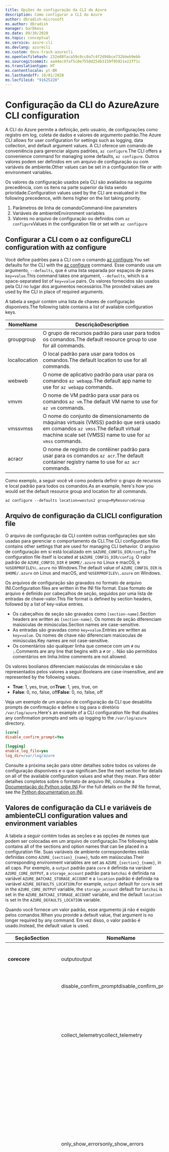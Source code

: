 ```yaml
---
title: Opções de configuração da CLI do Azure
description: Como configurar a CLI do Azure
author: dbradish-microsoft
ms.author: dbradish
manager: barbkess
ms.date: 09/30/2020
ms.topic: conceptual
ms.service: azure-cli
ms.devlang: azurecli
ms.custom: devx-track-azurecli
ms.openlocfilehash: 232e08faca59c0cc0a7c4f2d94bce732bbeb9ebb
ms.sourcegitcommit: aa44ec97af5c0e7558d254b3159f95921e22ff1c
ms.translationtype: HT
ms.contentlocale: pt-BR
ms.lasthandoff: 10/01/2020
ms.locfileid: "91625220"
---
```

# <a name="azure-cli-configuration"></a><span data-ttu-id="cb43d-103">Configuração da CLI do Azure</span><span class="sxs-lookup"><span data-stu-id="cb43d-103">Azure CLI configuration</span></span>

<span data-ttu-id="cb43d-104">A CLI do Azure permite a definição, pelo usuário, de configurações como registro em log, coleta de dados e valores de argumento padrão.</span><span class="sxs-lookup"><span data-stu-id="cb43d-104">The Azure CLI allows for user configuration for settings such as logging, data collection, and default argument values.</span></span>
<span data-ttu-id="cb43d-105">A CLI oferece um comando de conveniência para gerenciar alguns padrões, `az configure`.</span><span class="sxs-lookup"><span data-stu-id="cb43d-105">The CLI offers a convenience command for managing some defaults, `az configure`.</span></span> <span data-ttu-id="cb43d-106">Outros valores podem ser definidos em um arquivo de configuração ou com variáveis de ambiente.</span><span class="sxs-lookup"><span data-stu-id="cb43d-106">Other values can be set in a configuration file or with environment variables.</span></span>

<span data-ttu-id="cb43d-107">Os valores da configuração usados pela CLI são avaliados na seguinte precedência, com os itens na parte superior da lista sendo prioridade.</span><span class="sxs-lookup"><span data-stu-id="cb43d-107">Configuration values used by the CLI are evaluated in the following precedence, with items higher on the list taking priority.</span></span>

1. <span data-ttu-id="cb43d-108">Parâmetros de linha de comando</span><span class="sxs-lookup"><span data-stu-id="cb43d-108">Command-line parameters</span></span>
2. <span data-ttu-id="cb43d-109">Variáveis de ambiente</span><span class="sxs-lookup"><span data-stu-id="cb43d-109">Environment variables</span></span>
3. <span data-ttu-id="cb43d-110">Valores no arquivo de configuração ou definidos com `az configure`</span><span class="sxs-lookup"><span data-stu-id="cb43d-110">Values in the configuration file or set with `az configure`</span></span>

## <a name="cli-configuration-with-az-configure"></a><span data-ttu-id="cb43d-111">Configurar a CLI com o az configure</span><span class="sxs-lookup"><span data-stu-id="cb43d-111">CLI configuration with az configure</span></span>

<span data-ttu-id="cb43d-112">Você define padrões para a CLI com o comando [az configure](/cli/azure/reference-index#az-configure).</span><span class="sxs-lookup"><span data-stu-id="cb43d-112">You set defaults for the CLI with the [az configure](/cli/azure/reference-index#az-configure) command.</span></span>
<span data-ttu-id="cb43d-113">Esse comando usa um argumento, `--defaults`, que é uma lista separada por espaços de pares `key=value`.</span><span class="sxs-lookup"><span data-stu-id="cb43d-113">This command takes one argument, `--defaults`, which is a space-separated list of `key=value` pairs.</span></span> <span data-ttu-id="cb43d-114">Os valores fornecidos são usados pela CLI no lugar dos argumentos necessários.</span><span class="sxs-lookup"><span data-stu-id="cb43d-114">The provided values are used by the CLI in place of required arguments.</span></span>

<span data-ttu-id="cb43d-115">A tabela a seguir contém uma lista de chaves de configuração disponíveis.</span><span class="sxs-lookup"><span data-stu-id="cb43d-115">The following table contains a list of available configuration keys.</span></span>

| <span data-ttu-id="cb43d-116">Nome</span><span class="sxs-lookup"><span data-stu-id="cb43d-116">Name</span></span> | <span data-ttu-id="cb43d-117">Descrição</span><span class="sxs-lookup"><span data-stu-id="cb43d-117">Description</span></span> |
|------|-------------|
| <span data-ttu-id="cb43d-118">group</span><span class="sxs-lookup"><span data-stu-id="cb43d-118">group</span></span> | <span data-ttu-id="cb43d-119">O grupo de recursos padrão para usar para todos os comandos.</span><span class="sxs-lookup"><span data-stu-id="cb43d-119">The default resource group to use for all commands.</span></span> |
| <span data-ttu-id="cb43d-120">local</span><span class="sxs-lookup"><span data-stu-id="cb43d-120">location</span></span> | <span data-ttu-id="cb43d-121">O local padrão para usar para todos os comandos.</span><span class="sxs-lookup"><span data-stu-id="cb43d-121">The default location to use for all commands.</span></span> |
| <span data-ttu-id="cb43d-122">web</span><span class="sxs-lookup"><span data-stu-id="cb43d-122">web</span></span> | <span data-ttu-id="cb43d-123">O nome de aplicativo padrão para usar para os comandos `az webapp`.</span><span class="sxs-lookup"><span data-stu-id="cb43d-123">The default app name to use for `az webapp` commands.</span></span> |
| <span data-ttu-id="cb43d-124">vm</span><span class="sxs-lookup"><span data-stu-id="cb43d-124">vm</span></span> | <span data-ttu-id="cb43d-125">O nome de VM padrão para usar para os comandos `az vm`.</span><span class="sxs-lookup"><span data-stu-id="cb43d-125">The default VM name to use for `az vm` commands.</span></span> |
| <span data-ttu-id="cb43d-126">vmss</span><span class="sxs-lookup"><span data-stu-id="cb43d-126">vmss</span></span> | <span data-ttu-id="cb43d-127">O nome do conjunto de dimensionamento de máquinas virtuais (VMSS) padrão que será usado em comandos `az vmss`.</span><span class="sxs-lookup"><span data-stu-id="cb43d-127">The default virtual machine scale set (VMSS) name to use for  `az vmss` commands.</span></span> |
| <span data-ttu-id="cb43d-128">acr</span><span class="sxs-lookup"><span data-stu-id="cb43d-128">acr</span></span> | <span data-ttu-id="cb43d-129">O nome de registro de contêiner padrão para usar para os comandos `az acr`.</span><span class="sxs-lookup"><span data-stu-id="cb43d-129">The default container registry name to use for `az acr` commands.</span></span> |

<span data-ttu-id="cb43d-130">Como exemplo, a seguir você vê como poderia definir o grupo de recursos e local padrão para todos os comandos.</span><span class="sxs-lookup"><span data-stu-id="cb43d-130">As an example, here's how you would set the default resource group and location for all commands.</span></span>

```azurecli-interactive
az configure --defaults location=westus2 group=MyResourceGroup
```

## <a name="cli-configuration-file"></a><span data-ttu-id="cb43d-131">Arquivo de configuração da CLI</span><span class="sxs-lookup"><span data-stu-id="cb43d-131">CLI configuration file</span></span>

<span data-ttu-id="cb43d-132">O arquivo de configuração da CLI contém outras configurações que são usadas para gerenciar o comportamento da CLI.</span><span class="sxs-lookup"><span data-stu-id="cb43d-132">The CLI configuration file contains other settings that are used for managing CLI behavior.</span></span> <span data-ttu-id="cb43d-133">O arquivo de configuração em si está localizado em `$AZURE_CONFIG_DIR/config`.</span><span class="sxs-lookup"><span data-stu-id="cb43d-133">The configuration file itself is located at `$AZURE_CONFIG_DIR/config`.</span></span> <span data-ttu-id="cb43d-134">O valor padrão de `AZURE_CONFIG_DIR` é `$HOME/.azure` no Linux e macOS, e `%USERPROFILE%\.azure` no Windows.</span><span class="sxs-lookup"><span data-stu-id="cb43d-134">The default value of `AZURE_CONFIG_DIR` is `$HOME/.azure` on Linux and macOS, and `%USERPROFILE%\.azure` on Windows.</span></span>

<span data-ttu-id="cb43d-135">Os arquivos de configuração são gravados no formato de arquivo INI.</span><span class="sxs-lookup"><span data-stu-id="cb43d-135">Configuration files are written in the INI file format.</span></span> <span data-ttu-id="cb43d-136">Esse formato de arquivo é definido por cabeçalhos de seção, seguidos por uma lista de entradas de chave-valor.</span><span class="sxs-lookup"><span data-stu-id="cb43d-136">This file format is defined by section headers, followed by a list of key-value entries.</span></span>

* <span data-ttu-id="cb43d-137">Os cabeçalhos de seção são gravados como `[section-name]`.</span><span class="sxs-lookup"><span data-stu-id="cb43d-137">Section headers are written as `[section-name]`.</span></span> <span data-ttu-id="cb43d-138">Os nomes de seção diferenciam maiúsculas de minúsculas.</span><span class="sxs-lookup"><span data-stu-id="cb43d-138">Section names are case-sensitive.</span></span>
* <span data-ttu-id="cb43d-139">As entradas são gravadas como `key=value`.</span><span class="sxs-lookup"><span data-stu-id="cb43d-139">Entries are written as `key=value`.</span></span> <span data-ttu-id="cb43d-140">Os nomes de chave não diferenciam maiúsculas de minúsculas.</span><span class="sxs-lookup"><span data-stu-id="cb43d-140">Key names are not case-sensitive.</span></span>
* <span data-ttu-id="cb43d-141">Os comentários são qualquer linha que comece com um `#` ou `;`.</span><span class="sxs-lookup"><span data-stu-id="cb43d-141">Comments are any line that begins with a `#` or `;`.</span></span> <span data-ttu-id="cb43d-142">Não são permitidos comentários em linha.</span><span class="sxs-lookup"><span data-stu-id="cb43d-142">Inline comments are not allowed.</span></span>

<span data-ttu-id="cb43d-143">Os valores boolianos diferenciam maiúsculas de minúsculas e são representados pelos valores a seguir.</span><span class="sxs-lookup"><span data-stu-id="cb43d-143">Booleans are case-insensitive, and are represented by the following values.</span></span>

* <span data-ttu-id="cb43d-144">__True__: 1, yes, true, on</span><span class="sxs-lookup"><span data-stu-id="cb43d-144">__True__: 1, yes, true, on</span></span>
* <span data-ttu-id="cb43d-145">__False__: 0, no, false, off</span><span class="sxs-lookup"><span data-stu-id="cb43d-145">__False__: 0, no, false, off</span></span>

<span data-ttu-id="cb43d-146">Veja um exemplo de um arquivo de configuração da CLI que desabilita prompts de confirmação e define o log para o diretório `/var/log/azure`.</span><span class="sxs-lookup"><span data-stu-id="cb43d-146">Here's an example of a CLI configuration file that disables any confirmation prompts and sets up logging to the `/var/log/azure` directory.</span></span>

```ini
[core]
disable_confirm_prompt=Yes

[logging]
enable_log_file=yes
log_dir=/var/log/azure
```

<span data-ttu-id="cb43d-147">Consulte a próxima seção para obter detalhes sobre todos os valores de configuração disponíveis e o que significam.</span><span class="sxs-lookup"><span data-stu-id="cb43d-147">See the next section for details on all of the available configuration values and what they mean.</span></span> <span data-ttu-id="cb43d-148">Para obter detalhes completos sobre o formato de arquivo INI, consulte a [Documentação do Python sobe INI](https://docs.python.org/3/library/configparser.html#supported-ini-file-structure).</span><span class="sxs-lookup"><span data-stu-id="cb43d-148">For the full details on the INI file format, see the [Python documentation on INI](https://docs.python.org/3/library/configparser.html#supported-ini-file-structure).</span></span>

## <a name="cli-configuration-values-and-environment-variables"></a><span data-ttu-id="cb43d-149">Valores de configuração da CLI e variáveis de ambiente</span><span class="sxs-lookup"><span data-stu-id="cb43d-149">CLI configuration values and environment variables</span></span>

<span data-ttu-id="cb43d-150">A tabela a seguir contém todas as seções e as opções de nomes que podem ser colocadas em um arquivo de configuração.</span><span class="sxs-lookup"><span data-stu-id="cb43d-150">The following table contains all of the sections and option names that can be placed in a configuration file.</span></span> <span data-ttu-id="cb43d-151">Suas variáveis de ambiente correspondentes estão definidas como `AZURE_{section}_{name}`, tudo em maiúsculas.</span><span class="sxs-lookup"><span data-stu-id="cb43d-151">Their corresponding environment variables are set as `AZURE_{section}_{name}`, in all caps.</span></span> <span data-ttu-id="cb43d-152">Por exemplo, a `output` padrão para `core` é definida na variável `AZURE_CORE_OUTPUT`, a `storage_account` padrão para `batchai` é definida na variável `AZURE_BATCHAI_STORAGE_ACCOUNT` e a `location` padrão é definida na variável `AZURE_DEFAULTS_LOCATION`.</span><span class="sxs-lookup"><span data-stu-id="cb43d-152">For example, `output` default for `core` is set in the `AZURE_CORE_OUTPUT` variable, the `storage_account` default for `batchai` is set in the `AZURE_BATCHAI_STORAGE_ACCOUNT` variable, and the default `location` is set in the `AZURE_DEFAULTS_LOCATION` variable.</span></span>

<span data-ttu-id="cb43d-153">Quando você fornece um valor padrão, esse argumento já não é exigido pelos comandos.</span><span class="sxs-lookup"><span data-stu-id="cb43d-153">When you provide a default value, that argument is no longer required by any command.</span></span> <span data-ttu-id="cb43d-154">Em vez disso, o valor padrão é usado.</span><span class="sxs-lookup"><span data-stu-id="cb43d-154">Instead, the default value is used.</span></span>

| <span data-ttu-id="cb43d-155">Seção</span><span class="sxs-lookup"><span data-stu-id="cb43d-155">Section</span></span> | <span data-ttu-id="cb43d-156">Nome</span><span class="sxs-lookup"><span data-stu-id="cb43d-156">Name</span></span>      | <span data-ttu-id="cb43d-157">Type</span><span class="sxs-lookup"><span data-stu-id="cb43d-157">Type</span></span> | <span data-ttu-id="cb43d-158">Descrição</span><span class="sxs-lookup"><span data-stu-id="cb43d-158">Description</span></span>|
|---------|-----------|------|------------|
| <span data-ttu-id="cb43d-159">__core__</span><span class="sxs-lookup"><span data-stu-id="cb43d-159">__core__</span></span> | <span data-ttu-id="cb43d-160">output</span><span class="sxs-lookup"><span data-stu-id="cb43d-160">output</span></span> | <span data-ttu-id="cb43d-161">string</span><span class="sxs-lookup"><span data-stu-id="cb43d-161">string</span></span> | <span data-ttu-id="cb43d-162">O formato de saída padrão.</span><span class="sxs-lookup"><span data-stu-id="cb43d-162">The default output format.</span></span> <span data-ttu-id="cb43d-163">Pode ser `json`, `jsonc`, `tsv` ou `table`.</span><span class="sxs-lookup"><span data-stu-id="cb43d-163">Can be one of `json`, `jsonc`, `tsv`, or `table`.</span></span> |
| | <span data-ttu-id="cb43d-164">disable\_confirm\_prompt</span><span class="sxs-lookup"><span data-stu-id="cb43d-164">disable\_confirm\_prompt</span></span> | <span data-ttu-id="cb43d-165">booleano</span><span class="sxs-lookup"><span data-stu-id="cb43d-165">boolean</span></span> | <span data-ttu-id="cb43d-166">Ativa e desativa prompts de confirmação.</span><span class="sxs-lookup"><span data-stu-id="cb43d-166">Turn confirmation prompts on/off.</span></span> |
| | <span data-ttu-id="cb43d-167">collect\_telemetry</span><span class="sxs-lookup"><span data-stu-id="cb43d-167">collect\_telemetry</span></span> | <span data-ttu-id="cb43d-168">booleano</span><span class="sxs-lookup"><span data-stu-id="cb43d-168">boolean</span></span> | <span data-ttu-id="cb43d-169">Permitir que a Microsoft colete dados anônimos sobre o uso da CLI.</span><span class="sxs-lookup"><span data-stu-id="cb43d-169">Allow Microsoft to collect anonymous data on the usage of the CLI.</span></span> <span data-ttu-id="cb43d-170">Para obter informações de privacidade, confira os [Termos de uso da licença MIT da CLI do Azure](https://github.com/Azure/azure-cli/blob/dev/LICENSE).</span><span class="sxs-lookup"><span data-stu-id="cb43d-170">For privacy information, see the [Azure CLI MIT license](https://github.com/Azure/azure-cli/blob/dev/LICENSE).</span></span> |
| | <span data-ttu-id="cb43d-171">only\_show\_errors</span><span class="sxs-lookup"><span data-stu-id="cb43d-171">only\_show\_errors</span></span> | <span data-ttu-id="cb43d-172">booleano</span><span class="sxs-lookup"><span data-stu-id="cb43d-172">boolean</span></span> | <span data-ttu-id="cb43d-173">Mostra apenas erros durante a invocação de comando.</span><span class="sxs-lookup"><span data-stu-id="cb43d-173">Only show errors during command invocation.</span></span> <span data-ttu-id="cb43d-174">Em outras palavras, somente erros serão gravados em `stderr`.</span><span class="sxs-lookup"><span data-stu-id="cb43d-174">In other words, only errors will be written to `stderr`.</span></span> <span data-ttu-id="cb43d-175">Ele suprime avisos dos comandos em versão prévia, preteridos e experimentais.</span><span class="sxs-lookup"><span data-stu-id="cb43d-175">It suppresses warnings from preview, deprecated and experimental commands.</span></span> <span data-ttu-id="cb43d-176">Ele também está disponível para comandos individuais com o parâmetro `--only-show-errors`.</span><span class="sxs-lookup"><span data-stu-id="cb43d-176">It is also available for individual commands with the `--only-show-errors` parameter.</span></span> |
| | <span data-ttu-id="cb43d-177">no\_color</span><span class="sxs-lookup"><span data-stu-id="cb43d-177">no\_color</span></span> | <span data-ttu-id="cb43d-178">booleano</span><span class="sxs-lookup"><span data-stu-id="cb43d-178">boolean</span></span> | <span data-ttu-id="cb43d-179">Desabilita a cor.</span><span class="sxs-lookup"><span data-stu-id="cb43d-179">Disable color.</span></span> <span data-ttu-id="cb43d-180">As mensagens originalmente coloridas serão prefixadas com `DEBUG`, `INFO`, `WARNING` e `ERROR`.</span><span class="sxs-lookup"><span data-stu-id="cb43d-180">Originally colored messages will be prefixed with `DEBUG`, `INFO`, `WARNING` and `ERROR`.</span></span> <span data-ttu-id="cb43d-181">Isso ignora o problema de uma biblioteca de terceiro em que a cor do terminal não pode ser revertida depois de um redirecionamento de `stdout`.</span><span class="sxs-lookup"><span data-stu-id="cb43d-181">This bypasses the issue of a third-party library where the terminal's color cannot revert back after a `stdout` redirection.</span></span> |
| <span data-ttu-id="cb43d-182">__logging__</span><span class="sxs-lookup"><span data-stu-id="cb43d-182">__logging__</span></span> | <span data-ttu-id="cb43d-183">enable\_log\_file</span><span class="sxs-lookup"><span data-stu-id="cb43d-183">enable\_log\_file</span></span> | <span data-ttu-id="cb43d-184">booleano</span><span class="sxs-lookup"><span data-stu-id="cb43d-184">boolean</span></span> | <span data-ttu-id="cb43d-185">Ativar e desativar o registro em log.</span><span class="sxs-lookup"><span data-stu-id="cb43d-185">Turn logging on/off.</span></span> |
| | <span data-ttu-id="cb43d-186">log\_dir</span><span class="sxs-lookup"><span data-stu-id="cb43d-186">log\_dir</span></span> | <span data-ttu-id="cb43d-187">string</span><span class="sxs-lookup"><span data-stu-id="cb43d-187">string</span></span> | <span data-ttu-id="cb43d-188">O diretório no qual gravar os logs.</span><span class="sxs-lookup"><span data-stu-id="cb43d-188">The directory to write logs to.</span></span> <span data-ttu-id="cb43d-189">Por padrão, esse valor é `${AZURE_CONFIG_DIR}/logs`.</span><span class="sxs-lookup"><span data-stu-id="cb43d-189">By default this value is `${AZURE_CONFIG_DIR}/logs`.</span></span> |
| <span data-ttu-id="cb43d-190">__defaults__</span><span class="sxs-lookup"><span data-stu-id="cb43d-190">__defaults__</span></span> | <span data-ttu-id="cb43d-191">group</span><span class="sxs-lookup"><span data-stu-id="cb43d-191">group</span></span> | <span data-ttu-id="cb43d-192">string</span><span class="sxs-lookup"><span data-stu-id="cb43d-192">string</span></span> | <span data-ttu-id="cb43d-193">O grupo de recursos padrão para usar para todos os comandos.</span><span class="sxs-lookup"><span data-stu-id="cb43d-193">The default resource group to use for all commands.</span></span> |
| | <span data-ttu-id="cb43d-194">local</span><span class="sxs-lookup"><span data-stu-id="cb43d-194">location</span></span> | <span data-ttu-id="cb43d-195">string</span><span class="sxs-lookup"><span data-stu-id="cb43d-195">string</span></span> | <span data-ttu-id="cb43d-196">O local padrão para usar para todos os comandos.</span><span class="sxs-lookup"><span data-stu-id="cb43d-196">The default location to use for all commands.</span></span> |
| | <span data-ttu-id="cb43d-197">web</span><span class="sxs-lookup"><span data-stu-id="cb43d-197">web</span></span> | <span data-ttu-id="cb43d-198">string</span><span class="sxs-lookup"><span data-stu-id="cb43d-198">string</span></span> | <span data-ttu-id="cb43d-199">O nome de aplicativo padrão para usar para os comandos `az webapp`.</span><span class="sxs-lookup"><span data-stu-id="cb43d-199">The default app name to use for `az webapp` commands.</span></span> |
| | <span data-ttu-id="cb43d-200">vm</span><span class="sxs-lookup"><span data-stu-id="cb43d-200">vm</span></span> | <span data-ttu-id="cb43d-201">string</span><span class="sxs-lookup"><span data-stu-id="cb43d-201">string</span></span> | <span data-ttu-id="cb43d-202">O nome de VM padrão para usar para os comandos `az vm`.</span><span class="sxs-lookup"><span data-stu-id="cb43d-202">The default VM name to use for `az vm` commands.</span></span> |
| | <span data-ttu-id="cb43d-203">vmss</span><span class="sxs-lookup"><span data-stu-id="cb43d-203">vmss</span></span> | <span data-ttu-id="cb43d-204">string</span><span class="sxs-lookup"><span data-stu-id="cb43d-204">string</span></span> | <span data-ttu-id="cb43d-205">O nome do VMSS (conjunto de dimensionamento de máquinas virtuais) a ser usado para comandos `az vmss`.</span><span class="sxs-lookup"><span data-stu-id="cb43d-205">The default virtual machine scale set (VMSS) name to use for `az vmss` commands.</span></span> |
| | <span data-ttu-id="cb43d-206">acr</span><span class="sxs-lookup"><span data-stu-id="cb43d-206">acr</span></span> | <span data-ttu-id="cb43d-207">string</span><span class="sxs-lookup"><span data-stu-id="cb43d-207">string</span></span> | <span data-ttu-id="cb43d-208">O nome de registro de contêiner padrão para usar para os comandos `az acr`.</span><span class="sxs-lookup"><span data-stu-id="cb43d-208">The default container registry name to use for `az acr` commands.</span></span> |
| <span data-ttu-id="cb43d-209">__storage__</span><span class="sxs-lookup"><span data-stu-id="cb43d-209">__storage__</span></span> | <span data-ttu-id="cb43d-210">connection\_string</span><span class="sxs-lookup"><span data-stu-id="cb43d-210">connection\_string</span></span> | <span data-ttu-id="cb43d-211">string</span><span class="sxs-lookup"><span data-stu-id="cb43d-211">string</span></span> | <span data-ttu-id="cb43d-212">A cadeia de conexão padrão a ser usada para comandos `az storage`.</span><span class="sxs-lookup"><span data-stu-id="cb43d-212">The default connection string to use for `az storage` commands.</span></span> |
| | <span data-ttu-id="cb43d-213">account</span><span class="sxs-lookup"><span data-stu-id="cb43d-213">account</span></span> | <span data-ttu-id="cb43d-214">string</span><span class="sxs-lookup"><span data-stu-id="cb43d-214">string</span></span> | <span data-ttu-id="cb43d-215">O nome de conta padrão a ser usado para comandos `az storage`.</span><span class="sxs-lookup"><span data-stu-id="cb43d-215">The default account name to use for `az storage` commands.</span></span> |
| | <span data-ttu-id="cb43d-216">chave</span><span class="sxs-lookup"><span data-stu-id="cb43d-216">key</span></span> | <span data-ttu-id="cb43d-217">string</span><span class="sxs-lookup"><span data-stu-id="cb43d-217">string</span></span> | <span data-ttu-id="cb43d-218">A chave de conta padrão a ser usada para comandos `az storage`.</span><span class="sxs-lookup"><span data-stu-id="cb43d-218">The default account key to use for `az storage` commands.</span></span> |
| | <span data-ttu-id="cb43d-219">sas\_token</span><span class="sxs-lookup"><span data-stu-id="cb43d-219">sas\_token</span></span> | <span data-ttu-id="cb43d-220">string</span><span class="sxs-lookup"><span data-stu-id="cb43d-220">string</span></span> | <span data-ttu-id="cb43d-221">O token SAS padrão a ser usado para comandos `az storage`.</span><span class="sxs-lookup"><span data-stu-id="cb43d-221">The default SAS token to use for `az storage` commands.</span></span> |
| <span data-ttu-id="cb43d-222">__batchai__</span><span class="sxs-lookup"><span data-stu-id="cb43d-222">__batchai__</span></span> | <span data-ttu-id="cb43d-223">storage\_account</span><span class="sxs-lookup"><span data-stu-id="cb43d-223">storage\_account</span></span> | <span data-ttu-id="cb43d-224">string</span><span class="sxs-lookup"><span data-stu-id="cb43d-224">string</span></span> | <span data-ttu-id="cb43d-225">A conta de armazenamento padrão a ser usada para comandos `az batchai`.</span><span class="sxs-lookup"><span data-stu-id="cb43d-225">The default storage account to use for `az batchai` commands.</span></span> |
| | <span data-ttu-id="cb43d-226">storage\_key</span><span class="sxs-lookup"><span data-stu-id="cb43d-226">storage\_key</span></span> | <span data-ttu-id="cb43d-227">string</span><span class="sxs-lookup"><span data-stu-id="cb43d-227">string</span></span> | <span data-ttu-id="cb43d-228">A chave de armazenamento padrão a ser usada para comandos `az batchai`.</span><span class="sxs-lookup"><span data-stu-id="cb43d-228">The default storage key to use for `az batchai` commands.</span></span> |
| <span data-ttu-id="cb43d-229">__batch__</span><span class="sxs-lookup"><span data-stu-id="cb43d-229">__batch__</span></span> | <span data-ttu-id="cb43d-230">account</span><span class="sxs-lookup"><span data-stu-id="cb43d-230">account</span></span> | <span data-ttu-id="cb43d-231">string</span><span class="sxs-lookup"><span data-stu-id="cb43d-231">string</span></span> | <span data-ttu-id="cb43d-232">O nome de conta do Lote do Azure a ser usado para comandos `az batch`.</span><span class="sxs-lookup"><span data-stu-id="cb43d-232">The default Azure Batch account name to use for `az batch` commands.</span></span> |
| | <span data-ttu-id="cb43d-233">access\_key</span><span class="sxs-lookup"><span data-stu-id="cb43d-233">access\_key</span></span> | <span data-ttu-id="cb43d-234">string</span><span class="sxs-lookup"><span data-stu-id="cb43d-234">string</span></span> | <span data-ttu-id="cb43d-235">A chave de acesso padrão a ser usada para comandos `az batch`.</span><span class="sxs-lookup"><span data-stu-id="cb43d-235">The default access key to use for `az batch` commands.</span></span> <span data-ttu-id="cb43d-236">Usado somente com autorização `aad`.</span><span class="sxs-lookup"><span data-stu-id="cb43d-236">Only used with `aad` authorization.</span></span> |
| | <span data-ttu-id="cb43d-237">endpoint</span><span class="sxs-lookup"><span data-stu-id="cb43d-237">endpoint</span></span> | <span data-ttu-id="cb43d-238">string</span><span class="sxs-lookup"><span data-stu-id="cb43d-238">string</span></span> | <span data-ttu-id="cb43d-239">O ponto de extremidade padrão ao qual se conectar para comandos `az batch`.</span><span class="sxs-lookup"><span data-stu-id="cb43d-239">The default endpoint to connect to for `az batch` commands.</span></span> |
| | <span data-ttu-id="cb43d-240">auth\_mode</span><span class="sxs-lookup"><span data-stu-id="cb43d-240">auth\_mode</span></span> | <span data-ttu-id="cb43d-241">string</span><span class="sxs-lookup"><span data-stu-id="cb43d-241">string</span></span> | <span data-ttu-id="cb43d-242">O modo de autorização a ser usado para comandos `az batch`.</span><span class="sxs-lookup"><span data-stu-id="cb43d-242">The authorization mode to use for `az batch` commands.</span></span> <span data-ttu-id="cb43d-243">Pode ser `shared_key` ou `aad`.</span><span class="sxs-lookup"><span data-stu-id="cb43d-243">Can be `shared_key` or `aad`.</span></span> |
| <span data-ttu-id="cb43d-244">__nuvem__</span><span class="sxs-lookup"><span data-stu-id="cb43d-244">__cloud__</span></span> | <span data-ttu-id="cb43d-245">name</span><span class="sxs-lookup"><span data-stu-id="cb43d-245">name</span></span> | <span data-ttu-id="cb43d-246">string</span><span class="sxs-lookup"><span data-stu-id="cb43d-246">string</span></span> | <span data-ttu-id="cb43d-247">A nuvem padrão para todos os comandos `az`.</span><span class="sxs-lookup"><span data-stu-id="cb43d-247">The default cloud for all `az` commands.</span></span>  <span data-ttu-id="cb43d-248">Os valores possíveis são `AzureCloud` (padrão), `AzureChinaCloud`, `AzureUSGovernment` e `AzureGermanCloud`.</span><span class="sxs-lookup"><span data-stu-id="cb43d-248">The possible values are  `AzureCloud` (default), `AzureChinaCloud`, `AzureUSGovernment`, `AzureGermanCloud`.</span></span> <span data-ttu-id="cb43d-249">Para alterar as nuvens é possível usar o comando `az cloud set –name`.</span><span class="sxs-lookup"><span data-stu-id="cb43d-249">To change clouds, you can use the `az cloud set –name` command.</span></span>  <span data-ttu-id="cb43d-250">Para obter um exemplo, consulte [Gerenciar Nuvens com a CLI do Azure](manage-clouds-azure-cli.md).</span><span class="sxs-lookup"><span data-stu-id="cb43d-250">For an example, see [Manage Clouds with the Azure CLI](manage-clouds-azure-cli.md).</span></span> |
| <span data-ttu-id="cb43d-251">__extension__</span><span class="sxs-lookup"><span data-stu-id="cb43d-251">__extension__</span></span> | <span data-ttu-id="cb43d-252">use_dynamic_install</span><span class="sxs-lookup"><span data-stu-id="cb43d-252">use_dynamic_install</span></span> | <span data-ttu-id="cb43d-253">string</span><span class="sxs-lookup"><span data-stu-id="cb43d-253">string</span></span> | <span data-ttu-id="cb43d-254">Instale uma extensão se ela ainda não tiver sido adicionada ao executar um comando por meio dela.</span><span class="sxs-lookup"><span data-stu-id="cb43d-254">Install an extension if it's not added yet when running a command from it.</span></span> <span data-ttu-id="cb43d-255">Os valores possíveis são `no` (padrão), `yes_prompt` e `yes_without_prompt`.</span><span class="sxs-lookup"><span data-stu-id="cb43d-255">The possible values are `no` (default), `yes_prompt`, `yes_without_prompt`.</span></span> |
| | <span data-ttu-id="cb43d-256">run_after_dynamic_install</span><span class="sxs-lookup"><span data-stu-id="cb43d-256">run_after_dynamic_install</span></span> | <span data-ttu-id="cb43d-257">booleano</span><span class="sxs-lookup"><span data-stu-id="cb43d-257">boolean</span></span> | <span data-ttu-id="cb43d-258">Continue a executar o comando quando uma extensão for instalada dinamicamente para ele.</span><span class="sxs-lookup"><span data-stu-id="cb43d-258">Continue to run the command when an extension is dynamically installed for it.</span></span> <span data-ttu-id="cb43d-259">O padrão é `False`.</span><span class="sxs-lookup"><span data-stu-id="cb43d-259">Default is `False`.</span></span> |

> [!NOTE]
> <span data-ttu-id="cb43d-260">Você pode ver outros valores em seu arquivo de configuração, mas eles são gerenciados diretamente por meio de comandos da CLI, incluindo `az configure`.</span><span class="sxs-lookup"><span data-stu-id="cb43d-260">You may see other values in your configuration file, but these are managed directly through CLI commands, including `az configure`.</span></span> <span data-ttu-id="cb43d-261">Os valores listados na tabela acima são os únicos que você mesmo deve alterar.</span><span class="sxs-lookup"><span data-stu-id="cb43d-261">The ones listed in the table above are the only values you should change yourself.</span></span>

